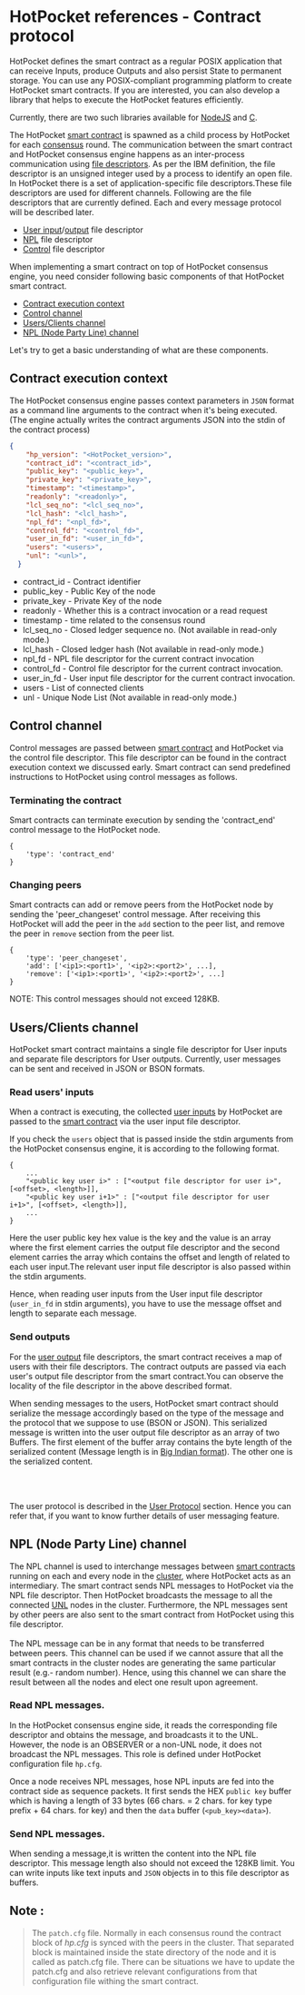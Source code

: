 # HotPocket references - Contract protocol

HotPocket defines the smart contract as a regular POSIX application that can receive Inputs, produce Outputs and also persist State to permanent storage. You can use any POSIX-compliant programming platform to create HotPocket smart contracts. If you are interested, you can also develop a library that helps to execute the HotPocket features efficiently.

Currently, there are two such libraries available for [NodeJS](https://github.com/HotPocketDev/hp-nodejs-contract) and [C](https://github.com/HotPocketDev/hp-c-contract).

The HotPocket [smart contract](concepts.md#smart-contract) is spawned as a child process by HotPocket for each [consensus](concepts.md#consensus) round. The communication between the smart contract and HotPocket consensus engine happens as an inter-process communication using [file descriptors](https://en.wikipedia.org/wiki/File_descriptor). As per the IBM definition, the file descriptor is an unsigned integer used by a process to identify an open file. In HotPocket there is a set of application-specific file descriptors.These file descriptors are used for different channels. Following are the file descriptors that are currently defined. Each and every message protocol will be described later.
- [User input](concepts.md#user-inputs)/[output](concepts.md#user-outputs) file descriptor
- [NPL](#npl-node-party-line-messages) file descriptor
- [Control](#control-messages) file descriptor

When implementing a smart contract on top of HotPocket consensus engine, you need consider following basic components of that HotPocket smart contract.


  - [Contract execution context](#contract-execution-context)
  - [Control channel](#control-channel)
  - [Users/Clients channel](#usersclients-channel)
  - [NPL (Node Party Line) channel](#npl-node-party-line-channel)

Let's try to get a basic understanding of what are these components.

## Contract execution context

The HotPocket consensus engine passes context parameters in `JSON` format as a command line arguments to the contract when it's being executed. (The engine actually writes the contract arguments JSON into the stdin of the contract process)

```json
{
    "hp_version": "<HotPocket_version>",
    "contract_id": "<contract_id>",
    "public_key": "<public_key>",
    "private_key": "<private_key>",
    "timestamp": "<timestamp>",
    "readonly": "<readonly>",
    "lcl_seq_no": "<lcl_seq_no>",
    "lcl_hash": "<lcl_hash>",
    "npl_fd": "<npl_fd>",
    "control_fd": "<control_fd>",
    "user_in_fd": "<user_in_fd>",
    "users": "<users>",
    "unl": "<unl>",
  }

```
- contract_id - Contract identifier
- public_key - Public Key of the node
- private_key - Private Key of the node
- readonly - Whether this is a contract invocation or a read request
- timestamp - time related to the consensus round
- lcl_seq_no - Closed ledger sequence no. (Not available in read-only mode.)
- lcl_hash - Closed ledger hash (Not available in read-only mode.)
- npl_fd - NPL file descriptor for the current contract invocation
- control_fd - Control file descriptor for the current contract invocation.
- user_in_fd - User input file descriptor for the current contract invocation.
- users - List of connected clients
- unl - Unique Node List (Not available in read-only mode.)

## Control channel
Control messages are passed between [smart contract](concepts.md#smart-contract) and HotPocket via the control file descriptor. This file descriptor can be found in the contract execution context we discussed early. Smart contract can send predefined instructions to HotPocket using control messages as follows.

### Terminating the contract
Smart contracts can terminate execution by sending the 'contract_end' control message to the HotPocket node.

    {
        'type': 'contract_end'
    }


### Changing peers
Smart contracts can add or remove peers from the HotPocket node by sending the 'peer_changeset' control message. After receiving this HotPocket will add the peer in the `add` section to the peer list, and remove the peer in `remove` section from the peer list.

    {
        'type': 'peer_changeset',
        'add': ['<ip1>:<port1>', '<ip2>:<port2>', ...],
        'remove': ['<ip1>:<port1>', '<ip2>:<port2>', ...]
    }

NOTE: This control messages should not exceed 128KB.

## Users/Clients channel

HotPocket smart contract maintains a single file descriptor for User inputs and separate file descriptors for User outputs. Currently, user messages can be sent and received in JSON or BSON formats.

### Read users' inputs
When a contract is executing, the collected [user inputs](concepts.md#user-inputs) by HotPocket are passed to the [smart contract](concepts.md#smart-contract) via the user input file descriptor.

If you check the `users` object that is passed inside the stdin arguments from the HotPocket consensus engine, it is according to the following format.


```
{
    ...
    "<public key user i>" : ["<output file descriptor for user i>", [<offset>, <length>]],
    "<public key user i+1>" : ["<output file descriptor for user i+1>", [<offset>, <length>]],
    ...
}
```

Here the user public key hex value is the key and the value is an array where the first element carries the output file descriptor and the second element carries the array which contains the offset and length of related to each user input.The relevant user input file descriptor is also passed within the stdin arguments.

Hence, when reading user inputs from the User input file descriptor (`user_in_fd` in stdin arguments), you have to use the message offset and length to separate each message.

### Send outputs
For the [user output](concepts.md#user-outputs) file descriptors, the smart contract receives a map of users with their file descriptors. The contract outputs are passed via each user's output file descriptor from the smart contract.You can observe the locality of the file descriptor in the above described format.

When sending messages to the users, HotPocket smart contract should serialize the message accordingly based on the type of the message and the protocol that we suppose to use (BSON or JSON). This serialized message is written into the user output file descriptor as an array of two Buffers. The first element of the buffer array contains the byte length of the serialized content (Message length is in [Big Indian format](https://www.ibm.com/docs/en/epfz/5.3?topic=control-bigendian-littleendian-attributes)). The other one is the serialized content.


<br><br>

The user protocol is described in the [User Protocol](reference-client-protocol.md) section. Hence you can refer that, if you want to know further details of user messaging feature.


## NPL (Node Party Line) channel
The NPL channel is used to interchange messages between [smart contracts](concepts.md#smart-contract) running on each and every node in the [cluster](concepts.md#hotpocket-cluster), where HotPocket acts as an intermediary. The smart contract sends NPL messages to HotPocket via the NPL file descriptor. Then HotPocket broadcasts the message to all the connected [UNL](concepts.md#unl---unique-node-list) nodes in the cluster. Furthermore, the NPL messages sent by other peers are also sent to the smart contract from HotPocket using this file descriptor.<br><br> The NPL message can be in any format that needs to be transferred between peers. This channel can be used if we cannot assure that all the smart contracts in the cluster nodes are generating the same particular result (e.g.- random number). Hence, using this channel we can share the result between all the nodes and elect one result upon agreement.


### Read NPL messages.
In the HotPocket consensus engine side, it reads the corresponding file descriptor and obtains the message, and broadcasts it to the UNL. However, the node is an OBSERVER or a non-UNL node, it does not broadcast the NPL messages. This role is defined under HotPocket configuration file `hp.cfg`.

Once a node receives NPL messages, hose NPL inputs are fed into the contract side as sequence packets. It first sends the HEX `public key` buffer which is having a length of 33 bytes (66 chars. = 2 chars. for key type prefix + 64 chars. for key) and then the `data` buffer (`<pub_key><data>`).

### Send NPL messages.
When sending a message,it is written the content into the NPL file descriptor. This message length also should not exceed the 128KB limit. You can write inputs like text inputs and `JSON` objects in to this file descriptor as buffers.


## Note :
>The `patch.cfg` file.
Normally in each consensus round the contract block of _hp.cfg_ is synced with the peers in the cluster. That separated block is maintained inside the state directory of the node and it is called as patch.cfg file. There can be situations we have to update the patch.cfg and also retrieve relevant configurations from that configuration file withing the smart contract.